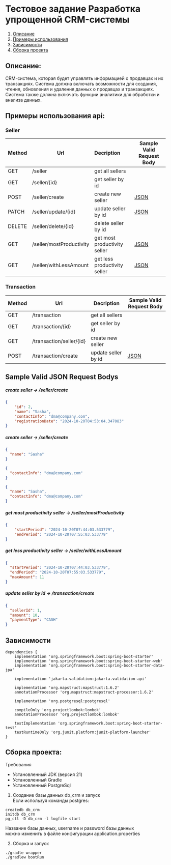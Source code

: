 # Тестовое задание Разработка упрощенной CRM-системы

1. [Описание](#описание)
2. [Примеры использования](#примеры-использования-api)
3. [Зависимости](#зависимости)
4. [Сборка проекта](#сборка-проекта)

## Описание:
CRM-система, которая будет управлять информацией о продавцах и их
транзакциях. Система должна включать возможности для создания, чтения, обновления и
удаления данных о продавцах и транзакциях. Система также должна включать функции аналитики
для обработки и анализа данных.

## Примеры использования api:

### Seller

| Method | Url                      | Decription                     | Sample Valid Request Body    | 
|--------|--------------------------|:-------------------------------|------------------------------|
| GET    | /seller                  | get all sellers                |                              |
| GET    | /seller/{id}             | get seller by id               |                              |
| POST   | /seller/create           | create new seller              | [JSON](#create_seller)       |
| PATCH  | /seller/update/{id}      | update seller by id            | [JSON](#update_seller_by_id) |
| DELETE | /seller/delete/{id}      | delete seller by id            |                              |
| GET    | /seller/mostProductivity | get most productivity seller   | [JSON](#mostProduct)         |
| GET    | /seller/withLessAmount   | get less productivity seller   | [JSON](#lessProduct)         |



### Transaction

| Method | Url                      | Decription          | Sample Valid Request Body   | 
|--------|--------------------------|---------------------|-----------------------------|
| GET    | /transaction             | get all sellers     |                             |
| GET    | /transaction/{id}        | get seller by id    |                             |
| GET    | /transaction/seller/{id} | create new seller   |                             |
| POST   | /transaction/create      | update seller by id | [JSON](#transaction_create) |


## Sample Valid JSON Request Bodys


##### <a id="create_seller">create seller -> /seller/create</a>
```json
{
    "id": 2,
    "name": "Sasha",
    "contactInfo": "dma@company.com",
    "registrationDate": "2024-10-20T04:53:04.347083"
}
```

##### <a id="update_seller_by_id">create seller -> /seller/create</a>
```json
{
  "name": "Sasha"
}
```

```json
{
  "contactInfo": "dma@company.com"
}
```
```json
{
  "name": "Sasha",
  "contactInfo": "dma@company.com"
}
```

##### <a id="mostProduct">get most productivity seller -> /seller/mostProductivity</a>
```json
{
    "startPeriod": "2024-10-20T07:44:03.533779",
    "endPeriod": "2024-10-20T07:55:03.533779"
}
```
##### <a id="lessProduct">get less productivity seller -> /seller/withLessAmount</a>
```json
{
  "startPeriod": "2024-10-20T07:44:03.533779",
  "endPeriod": "2024-10-20T07:55:03.533779",
  "maxAmount": 11
}
```
##### <a id="transaction_create">update seller by id -> /transaction/create</a>
```json
{
  "sellerId": 1,
  "amount": 10,
  "paymentType": "CASH"
}
```


## Зависимости

```
dependencies {
    implementation 'org.springframework.boot:spring-boot-starter'
    implementation 'org.springframework.boot:spring-boot-starter-web'
    implementation 'org.springframework.boot:spring-boot-starter-data-jpa'
    
    implementation 'jakarta.validation:jakarta.validation-api'
    
    implementation 'org.mapstruct:mapstruct:1.6.2'
    annotationProcessor 'org.mapstruct:mapstruct-processor:1.6.2'
    
    implementation 'org.postgresql:postgresql'
    
    compileOnly 'org.projectlombok:lombok'
    annotationProcessor 'org.projectlombok:lombok'
    
    testImplementation 'org.springframework.boot:spring-boot-starter-test'
    testRuntimeOnly 'org.junit.platform:junit-platform-launcher'
}
```

## Сборка проекта:

Требования
* Установленный JDK (версия 21)
* Установленный Gradle
* Установленный PostgreSql

1. Создание базы данных db_crm и запуск \
Если используя команды postgres:
```
createdb db_crm
initdb db_crm
pg_ctl -D db_crm -l logfile start
```
Название базы данных, username и password базы данных \
можно изменить в файле конфигурации application.properties


2. Сборка и запуск
```
./gradle wrapper
./gradlew bootRun
```

